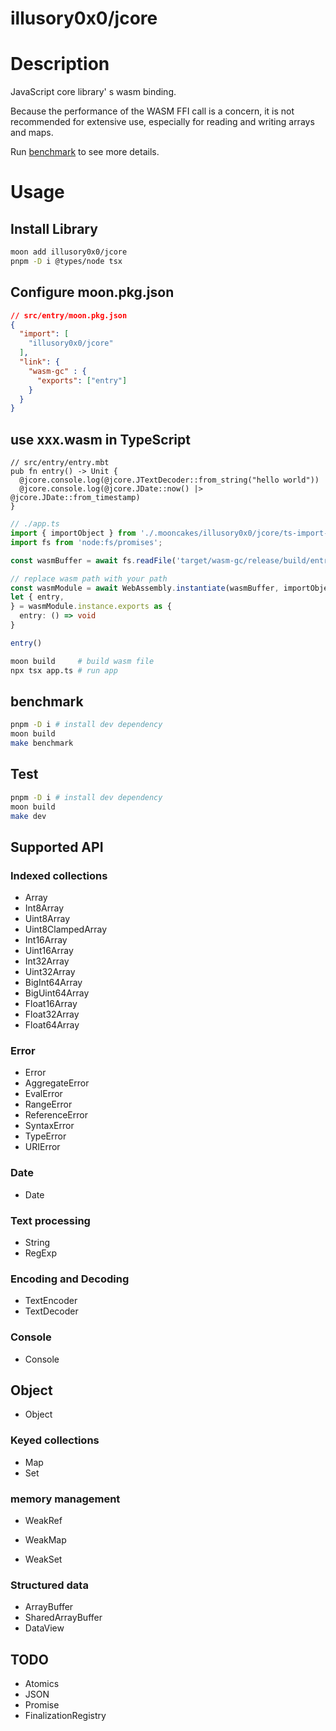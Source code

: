 # illusory0x0/jcore

# Description

JavaScript core library' s wasm binding.

Because the performance of the WASM FFI call is a concern, it is not recommended for extensive use, especially for reading and writing arrays and maps.

Run [benchmark](#benchmark) to see more details. 


# Usage

## Install Library 
```bash
moon add illusory0x0/jcore
pnpm -D i @types/node tsx
```



## Configure moon.pkg.json 
```json
// src/entry/moon.pkg.json
{
  "import": [
    "illusory0x0/jcore"
  ],
  "link": {
    "wasm-gc" : {
      "exports": ["entry"]
    }
  }
} 
```

## use xxx.wasm in TypeScript

```moonbit
// src/entry/entry.mbt
pub fn entry() -> Unit {
  @jcore.console.log(@jcore.JTextDecoder::from_string("hello world"))
  @jcore.console.log(@jcore.JDate::now() |> @jcore.JDate::from_timestamp)
}
```


```typescript
// ./app.ts
import { importObject } from './.mooncakes/illusory0x0/jcore/ts-import-object/import-object.js'
import fs from 'node:fs/promises';

const wasmBuffer = await fs.readFile('target/wasm-gc/release/build/entry/entry.wasm');

// replace wasm path with your path 
const wasmModule = await WebAssembly.instantiate(wasmBuffer, importObject);
let { entry,
} = wasmModule.instance.exports as {
  entry: () => void 
}

entry()
```


```bash 
moon build     # build wasm file
npx tsx app.ts # run app
```

## benchmark

```bash
pnpm -D i # install dev dependency
moon build
make benchmark
```


## Test

```bash
pnpm -D i # install dev dependency
moon build
make dev
```


## Supported API 

### Indexed collections

* Array
* Int8Array
* Uint8Array
* Uint8ClampedArray
* Int16Array
* Uint16Array
* Int32Array
* Uint32Array
* BigInt64Array
* BigUint64Array
* Float16Array
* Float32Array
* Float64Array

### Error 

* Error
* AggregateError
* EvalError
* RangeError
* ReferenceError
* SyntaxError
* TypeError
* URIError

### Date 

* Date 

### Text processing

* String 
* RegExp

### Encoding and Decoding

* TextEncoder
* TextDecoder

### Console 

* Console

## Object 

* Object

### Keyed collections

* Map
* Set

### memory management

* WeakRef
* WeakMap

* WeakSet

### Structured data

* ArrayBuffer
* SharedArrayBuffer
* DataView


## TODO 
* Atomics
* JSON
* Promise
* FinalizationRegistry